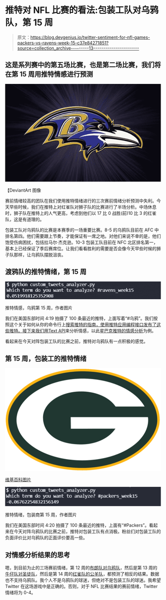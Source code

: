 # 推特对 NFL 比赛的看法:包装工队对乌鸦队，第 15 周

> 原文：<https://blog.devgenius.io/twitter-sentiment-for-nfl-games-packers-vs-ravens-week-15-c37e84271851?source=collection_archive---------13----------------------->

## 这是系列赛中的第五场比赛，也是第二场比赛，我们将在第 15 周用推特情感进行预测

![](img/986bccb2d0abccb1eab8147d505d9547.png)

【DeviantArt 图像

赛前情绪较高的团队在我们使用推特情绪进行的三次赛前情绪分析预测中失利。今天早些时候，我们在推特上对红雀队对狮子队的比赛进行了半场分析。中场休息时，狮子队在推特上的人气更高，考虑到他们以 17 比 0 战胜(前)10 比 3 的红雀队，这是有道理的。

包装工队对乌鸦队的比赛是本赛季的一场重要比赛。8-5 的乌鸦队目前在 AFC 中排名第四。他们需要跟上节奏，才能保证有一席之地。对他们来说不幸的是，他们饱受伤病困扰，包括拉马尔·杰克逊。10-3 包装工队目前在 NFC 北区排名第一，基本上已经保证了季后赛席位。让我们看看胜利的需要是否会像今天早些时候的狮子队那样，让乌鸦队摆脱沮丧。

## 渡鸦队的推特情绪，第 15 周

![](img/11eb13ab377ba424a191f3e228ebec37.png)

推特情感，乌鸦第 15 周，作者图片

我们在美国东部时间 4:19 拍摄了 100 条最近的推特，上面写着“#乌鸦”。我们按照这个关于如何从你的命令行上[搜索推特的指南，使用推特应用编程接口发布了这些推特。接下来我们用](https://pythonalgos.com/2021/12/02/search-twitter-from-your-command-line-with-python/)[Text API](https://www.thetextapi.com)来分析情感，以此[星巴克推特的情感分析](https://pythonalgos.com/2021/11/29/twitter-sentiment-for-stocks-starbucks-11-29-21/)为例。

看起来在今天对阵包装工队的比赛之前，推特对乌鸦队有一点积极的感觉。

## 第 15 周，包装工的推特情绪

![](img/dad7b40b95560e79e1a07cc12e3ef8c2.png)

[维基百科图片](https://en.wikipedia.org/wiki/File:Green_Bay_Packers_logo.svg)

![](img/47aea247c66eca09cf962f685612b11b.png)

推特情绪，包装商第 15 周，作者图片

我们在美国东部时间 4:20 拍摄了 100 条最近的推特，上面有“#Packers”。看起来在今天对阵乌鸦队的比赛之前，推特对包装工队有点消极。粉丝们对包装工队的负面评价比对乌鸦队的正面评价要高一些。

## 对情感分析结果的思考

嗯，到目前为止的三场赛前情绪，第 12 周的[布朗队对乌鸦队](https://medium.com/@ytang07/natural-language-processing-on-tweets-browns-vs-ravens-prediction-4eb0ca165189)，然后是第 13 周的[牛仔队对圣徒队](https://medium.com/@ytang07/natural-language-processing-on-tweets-browns-vs-ravens-prediction-4eb0ca165189)，然后是第 14 周的[红雀队的公羊队](https://medium.com/@ytang07/natural-language-processing-on-tweets-browns-vs-ravens-prediction-4eb0ca165189)，都预测了相反的结果。数据也不支持乌鸦队。我个人不是乌鸦队的球迷，但绝对不是包装工队的球迷。我希望 Twitter 在这场游戏中是正确的。否则，对于 NFL 比赛结果的赛前情绪，Twitter 情绪将为 0-4。